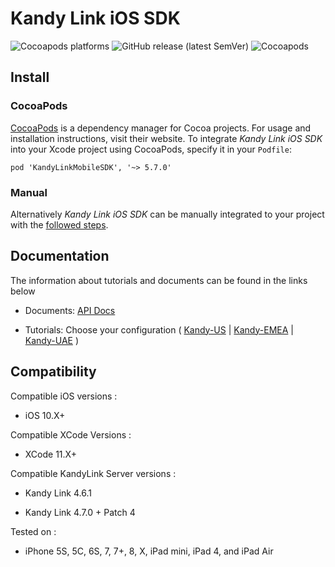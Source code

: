 # Kandy Link iOS SDK

<p>
    <img alt="Cocoapods platforms" src="https://img.shields.io/cocoapods/p/KandyLinkMobileSDK">
    <img alt="GitHub release (latest SemVer)" src="https://img.shields.io/github/v/release/kandy-io/kandy-link-ios-sdk">
    <img alt="Cocoapods" src="https://img.shields.io/cocoapods/v/KandyLinkMobileSDK">
</p>

## Install

### CocoaPods

[CocoaPods](https://cocoapods.org/pods/KandyLinkMobileSDK) is a dependency manager for Cocoa projects. For usage and installation instructions, visit their website. To integrate *Kandy Link iOS SDK* into your Xcode project using CocoaPods, specify it in your `Podfile`:

`pod 'KandyLinkMobileSDK', '~> 5.7.0'`

### Manual

Alternatively *Kandy Link iOS SDK* can be manually integrated to your project with the [followed steps](https://kandy-io.github.io/kandy-link-ios-sdk/tutorials/#/?id=manual-installation).  

## Documentation

The information about tutorials and documents can be found in the links below

* Documents: [API Docs](https://kandy-io.github.io/kandy-link-ios-sdk/docs)

* Tutorials: Choose your configuration ( [Kandy-US](https://kandy-io.github.io/kandy-link-ios-sdk/tutorials/?SUBSCRIPTIONFQDN=spidr-ucc.genband.com&WEBSOCKETFQDN=spidr-ucc.genband.com&ICESERVER1=turn-ucc-1.genband.com&ICESERVER2=turn-ucc-2.genband.com) | [Kandy-EMEA](https://kandy-io.github.io/kandy-link-ios-sdk/tutorials/?SUBSCRIPTIONFQDN=spidr-em.genband.com&WEBSOCKETFQDN=spidr-em.genband.com&ICESERVER1=turn-em-1.genband.com&ICESERVER2=turn-em-2.genband.com) | [Kandy-UAE](https://kandy-io.github.io/kandy-link-ios-sdk/tutorials/?SUBSCRIPTIONFQDN=ct-webrtc.etisalat.ae&WEBSOCKETFQDN=ct-webrtc.etisalat.ae&ICESERVER1=ct-turn1.etisalat.ae&ICESERVER2=ct-turn2.etisalat.ae) )

## Compatibility

Compatible iOS versions :

* iOS 10.X+

Compatible XCode Versions :

* XCode 11.X+

Compatible KandyLink Server versions :

* Kandy Link 4.6.1

* Kandy Link 4.7.0 + Patch 4

Tested on :

* iPhone 5S, 5C, 6S, 7, 7+, 8, X, iPad mini, iPad 4, and iPad Air


